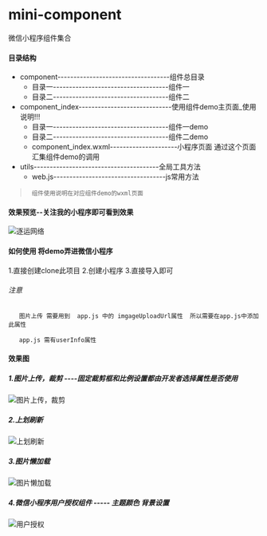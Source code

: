 # mini-component
微信小程序组件集合

#### 目录结构

* component-----------------------------------组件总目录
   * 目录一------------------------------------组件一
   * 目录二------------------------------------组件二
* component_index-----------------------------使用组件demo主页面_使用说明!!!
   * 目录一------------------------------------组件一demo
   * 目录二------------------------------------组件二demo
   * component_index.wxml---------------------小程序页面 通过这个页面汇集组件demo的调用 
* utils---------------------------------------全局工具方法
   * web.js-----------------------------------js常用方法
   
>      组件使用说明在对应组件demo的wxml页面 
  
#### 效果预览--关注我的小程序即可看到效果

![逐运网络](http://zyrs-xyz.oss-cn-beijing.aliyuncs.com/other/gh_3a849a69c21a_258.jpg)

#### 如何使用 将demo弄进微信小程序
 
  1.直接创建clone此项目
  2.创建小程序
  3.直接导入即可
  ###### 注意 

       图片上传 需要用到  app.js 中的 imgageUploadUrl属性  所以需要在app.js中添加此属性

       app.js 需有userInfo属性 
 
#### 效果图

##### 1.图片上传，裁剪    ----固定裁剪框和比例设置都由开发者选择属性是否使用    

![图片上传，裁剪](https://zyrs-xyz.oss-cn-beijing.aliyuncs.com/other/A%5BB%251QD%7EQ%5DY5UU%25YKWD%7B0P7.png)
 
##### 2.上划刷新         

 ![上划刷新](https://zyrs-xyz.oss-cn-beijing.aliyuncs.com/other/4%7E1J%24%29B9%28T%29986KWM2L3XE8.png)  

##### 3.图片懒加载      

![图片懒加载](https://zyrs-xyz.oss-cn-beijing.aliyuncs.com/other/%7BBGR%5DG%25%600GYD3P9KQ2%7B73YQ.png)  


##### 4.微信小程序用户授权组件     ----- 主题颜色 背景设置

![用户授权](https://zyrs-xyz.oss-cn-beijing.aliyuncs.com/other/%29958%5BLU%25HSX8%24P7GWH_GJCV.png)  

